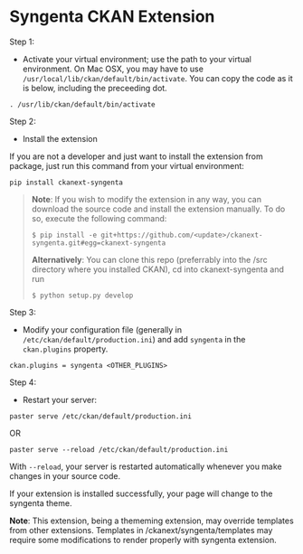 Syngenta CKAN Extension
=========================

Step 1:

* Activate your virtual environment; use the path to your virtual environment. On Mac OSX, you may have to use `/usr/local/lib/ckan/default/bin/activate`. You can copy the code as it is below, including the preceeding dot.
```
. /usr/lib/ckan/default/bin/activate
```

Step 2:

* Install the extension

If you are not a developer and just want to install the extension from package, just run this command from your virtual environment:
```
pip install ckanext-syngenta
```
> **Note**: If you wish to modify the extension in any way, you can download the source code and install the extension manually. To do so, execute the following command:
> ```
> $ pip install -e git+https://github.com/<update>/ckanext-syngenta.git#egg=ckanext-syngenta
> ```
> **Alternatively**: You can clone this repo (preferrably into the /src directory where you installed CKAN), cd into ckanext-syngenta and run
> ```
> $ python setup.py develop
> ```

Step 3:

* Modify your configuration file (generally in `/etc/ckan/default/production.ini`) and add `syngenta` in the `ckan.plugins` property.
```
ckan.plugins = syngenta <OTHER_PLUGINS>
```

Step 4: 

* Restart your server:

```
paster serve /etc/ckan/default/production.ini
```
OR
```
paster serve --reload /etc/ckan/default/production.ini
```
With `--reload`, your server is restarted automatically whenever you make changes in your source code.

If your extension is installed successfully, your page will change to the syngenta theme.

**Note**: This extension, being a thememing extension, may override templates from other extensions. Templates in /ckanext/syngenta/templates 
may require some modifications to render properly with syngenta extension.

